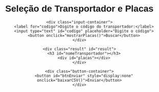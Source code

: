 <!DOCTYPE html>
<html lang="pt-br">
<head>
    <meta charset="UTF-8">
    <meta name="viewport" content="width=device-width, initial-scale=1.0">
    <title>Seleção de Transportador e Placas</title>
    <style>
        body {
            font-family: Arial, sans-serif;
            margin: 20px;
        }
        .container {
            max-width: 600px;
            margin: 0 auto;
            text-align: center;
        }
        .input-container {
            margin-bottom: 20px;
        }
        .result {
            display: none;
            margin-top: 20px;
            text-align: left;
        }
        .placa {
            margin: 10px 0;
        }
        .placa label {
            margin-right: 10px;
        }
        .placa select {
            padding: 5px;
        }
        .button-container {
            margin-top: 20px;
        }
    </style>
</head>
<body>

<div class="container">
    <h1>Seleção de Transportador e Placas</h1>
    
    <div class="input-container">
        <label for="codigo">Digite o código do transportador:</label>
        <input type="text" id="codigo" placeholder="Digite o código">
        <button onclick="mostrarPlacas()">Buscar</button>
    </div>

    <div class="result" id="result">
        <h3 id="nomeTransportador"></h3>
        <div id="placas"></div>
    </div>

    <div class="button-container">
        <button id="btnEnviar" style="display:none" onclick="baixarCSV()">Enviar</button>
    </div>
</div>

<script>
    const transportadores = {
        "88523": {
            nome: "M & A TRANSPORTES DE CARGAS LTDA",
            placas: [
                "RPL9A00", "RPH3C68", "RAO3B19", "QTY1D24", "SKO5D07"
            ]
        },
        "99521": {
            nome: "PABLO TRANSPORTES LTDA",
            placas: [
                "NRZ1B09", "NRZ1B16", "NRZ0F51", "QZU0H07", "RRS9H97", "RRP0A52", "RRX1A22"
            ]
        },
        "10875": {
            nome: "PETROCEM COMERCIO E TRANSPORTES DE COMBUSTIVEIS EIRELI",
            placas: [
                "RWZ3D30", "RWZ3B50", "RXJ2G59", "RWZ3E10", "RWS3F69", "QVR3A94", "RWU0G69", "RXI3D80", "RWZ3C40"
            ]
        }
    };

    function mostrarPlacas() {
        const codigo = document.getElementById('codigo').value;
        const resultado = document.getElementById('result');
        const nomeTransportador = document.getElementById('nomeTransportador');
        const placasDiv = document.getElementById('placas');
        const btnEnviar = document.getElementById('btnEnviar');

        if (transportadores[codigo]) {
            nomeTransportador.textContent = transportadores[codigo].nome;
            placasDiv.innerHTML = '';

            let allPlacasFilled = true;
            transportadores[codigo].placas.forEach(placa => {
                const placaDiv = document.createElement('div');
                placaDiv.classList.add('placa');
                
                placaDiv.innerHTML = `
                    <label for="${placa}">${placa}:</label>
                    <select id="${placa}">
                        <option value="disponivel">Disponível</option>
                        <option value="em_rota">Em Rota</option>
                        <option value="base">Base</option>
                        <option value="manutencao">Manutenção</option>
                    </select>
                `;
                
                placasDiv.appendChild(placaDiv);

                // Verifica se todas as placas possuem status selecionado
                const select = document.getElementById(placa);
                select.addEventListener('change', () => {
                    allPlacasFilled = transportadores[codigo].placas.every(placa => {
                        return document.getElementById(placa).value !== "";
                    });

                    if (allPlacasFilled) {
                        btnEnviar.style.display = 'inline-block';  // Exibe o botão de envio
                    } else {
                        btnEnviar.style.display = 'none';  // Esconde o botão de envio
                    }
                });
            });

            resultado.style.display = 'block';
            btnEnviar.style.display = 'none';  // Esconde o botão inicialmente
        } else {
            resultado.style.display = 'none';
            alert('Código inválido. Tente novamente.');
        }
    }

    function baixarCSV() {
        const codigo = document.getElementById('codigo').value;
        const transportador = transportadores[codigo];
        if (!transportador) {
            alert('Código inválido.');
            return;
        }

        const data = new Date();
        const dataFormatada = `${data.getDate()}/${data.getMonth() + 1}/${data.getFullYear()} ${data.getHours()}:${data.getMinutes()}:${data.getSeconds()}`;
        
        let csvContent = "Transportador,Placa,Status,Data\n";
        
        transportador.placas.forEach(placa => {
            const status = document.getElementById(placa).value;
            csvContent += `${transportador.nome},${placa},${status},${dataFormatada}\n`;
        });

        const blob = new Blob([csvContent], { type: 'text/csv;charset=utf-8;' });
        const link = document.createElement("a");
        const url = URL.createObjectURL(blob);
        link.setAttribute("href", url);
        link.setAttribute("download", `dados_transportador_${codigo}.csv`);
        link.style.visibility = 'hidden';
        document.body.appendChild(link);
        link.click();
        document.body.removeChild(link);
    }
</script>

</body>
</html>
